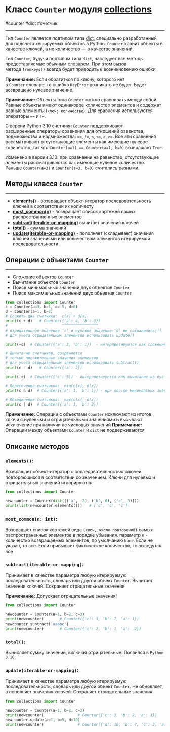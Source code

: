 # Класс `Counter` модуля [collections](_collections%20-%20модуль.md)
#counter #dict #счетчик
***
Тип `Counter` является подтипом типа [dict](../../../Встроенные%20возможности%20Python/dict/_dict%20-%20тип%20данных.md), специально разработанный для подсчета хешируемых объектов в Python. `Counter` хранит объекты в качестве ключей, а их количество — в качестве значений.

Тип `Counter`, будучи подтипом типа `dict`, наследует все методы, предоставляемые обычным словарем. При этом вызов метода `fromkeys()` всегда будет приводить к возникновению ошибки

**Примечание:** Если обратиться по ключу, которого нет в `Counter` словаре, то ошибка `KeyError` возникать не будет. Будет возвращено нулевое значение.

**Примечание:** Объекты типа `Counter` можно сравнивать между собой. Равные объекты имеют одинаковое количество элементов и содержат равные элементы (`ключ: количество`). Для сравнения используются операторы `==` и `!=`.

С версии Python 3.10 счетчики `Counter` поддерживают расширенные операторы сравнения для отношений равенства, подмножества и надмножества: `==`, `!=`, `<`, `<=`, `>`, `>=`. Все эти сравнения рассматривают отсутствующие элементы как имеющие нулевое количество, так что `Counter(a=1) == Counter(a=1, b=0)` возвращает `True`.

Изменено в версии 3.10: при сравнении на равенство, отсутствующие элементы рассматриваются как имеющие нулевое количество. Раньше `Counter(a=3)` и `Counter(a=3, b=0)` считались разными.

## Методы класса `Counter`
***
- **[elements()](#elements)** - возвращает объект-итератор последовательность ключей в соответствии их количесту
- **[most_common(n)](#most_common%20n%20int)** - возвращает список кортежей самых распространненных элементов
- **[subtract(iterable-or-mapping)](#subtract%20iterable-or-mapping)** вычитает значения ключей
- **[total()](#total)** - сумма значений
- **[update(iterable-or-mapping)](#update%20iterable-or-mapping)** - пополняет (складывает) значения ключей значениями или количеством элементов итерируемой последовательности


## Операции с объектами `Counter`
***
- Сложение объектов `Counter`
- Вычитание объектов `Counter`
- Поиск минимальных значений двух объектов `Counter`
- Поиск максимальных значений двух объектов `Counter`
```python
from collections import Counter
c = Counter(a=3, b=1, c=-5, d=0)
d = Counter(a=1, b=2)
# Сложить два счетчика:  c[x] + d[x]
print(c + d)   # Counter({'a': 4, 'b': 3}) 
#                        ^^^^^^^^^^^^^^^^
# отрицательное значение 'c' и нулевое значение 'd' не сохранились!!!
# для учета отрицательных элементов использовать update()

print(+с)  # Counter({'a': 3, 'b': 1})  - интерпретируется как сложение с пустым счетчиком

# Вычитание счетчиков, сохраняются 
# только положительные значения элементов
# для учета отрицательных элементов использовать subtract()
print(c - d)   # Counter({'a': 2})

print(-с)  # Counter({'c': 5}) - интерпретируется как вычитание из пустого счетчика

# Пересечение счетчиков:  min(c[x], d[x]) 
print(c & d)  # Counter({'a': 1, 'b': 1}) - при поиске минимальных значений отрицательные и нулевые значения не учитываются

# Объединение счетчиков:  max(c[x], d[x])
print(c | d)  # Counter({'a': 3, 'b': 2})
```
**Примечание:** Операции с объектами `Counter` исключают из итогов ключи с нулевыми и отрицательными значениями и вызывают исключение при наличии не числовых значений
**Примечание:** Операции между объектами `Counter` и `dict` не поддерживаются

## Описание методов
### `elements()`:
Возвращает объект-итератор с последовательностью ключей повторяющихся в соответствии со значением. Ключи для нулевых и отрицательных значений игнорируются
```python
from collections import Counter

newcounter = Counter(dict([('a', -2), ('b', 0), ('c', 3)]))
print(list(newcounter.elements()))   # ['c', 'c', 'c']
```

### `most_common(n: int)`:
Возвращает список кортежей вида `(ключ, число повторений)` самых распространенных элементов в порядке убывания. 
параметр `n` - количестко возвращаемых элементов, по умолчанию `None`. Если не указан, то все. Если привышает фактическое количество, то выведутся все

### `subtract(iterable-or-mapping)`:
Принимает в качестве параметра любую итерируемую последовательность, словарь или другой объект `Counter`. Вычитает значения ключей. Сохраняет отрицательные значения

**Примечание:** Допускает отрицательные значения!
```python
from collections import Counter

newcounter = Counter(a=1, b=2, c=3)
print(newcounter)       # Counter({'c': 3, 'b': 2, 'a': 1})
newcounter.subtract('aaabc')
print(newcounter)       # Counter({'c': 2, 'b': 1, 'a': -2})
```

### `total()`:
Вычисляет сумму значений, включая отрицательные. Появился в `Python 3.10`

### `update(iterable-or-mapping)`:
Принимает в качестве параметра любую итерируемую последовательность, словарь или другой объект `Counter`. Не обновляет, а пополняет значения ключей. Сохраняет отрицательные значения
```python
from collections import Counter

newcounter = Counter(a=1, b=2, c=3)
print(newcounter)               # Counter({'c': 3, 'b': 2, 'a': 1})
newcounter.update(a=1, b=5, d=10)
print(newcounter)               # Counter({'d': 10, 'b': 7, 'c': 3, 'a': 2})
```